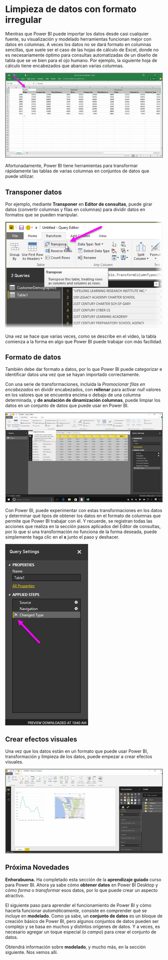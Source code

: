 <properties
   pageTitle="Limpieza de datos con formato irregular"
   description="Puede abordar lioso datos en Power BI... Consulte cómo"
   services="powerbi"
   documentationCenter=""
   authors="davidiseminger"
   manager="mblythe"
   backup=""
   editor=""
   tags=""
   qualityFocus="no"
   qualityDate=""
   featuredVideoId="74KQmzdvFV8"
   featuredVideoThumb=""
   courseDuration="8m"/>

<tags
   ms.service="powerbi"
   ms.devlang="NA"
   ms.topic="get-started-article"
   ms.tgt_pltfrm="NA"
   ms.workload="powerbi"
   ms.date="09/29/2016"
   ms.author="davidi"/>

# Limpieza de datos con formato irregular

Mientras que Power BI puede importar los datos desde casi cualquier fuente, su visualización y modelado herramientas funcionan mejor con datos en columnas. A veces los datos no se dará formato en columnas sencillas, que suele ser el caso de las hojas de cálculo de Excel, donde no es necesariamente óptimo para consultas automatizadas de un diseño de tabla que se ve bien para el ojo humano. Por ejemplo, la siguiente hoja de cálculo tiene encabezados que abarcan varias columnas.

![](media/powerbi-learning-1-5-cleaning-irregular-data/1-5_1.png)

Afortunadamente, Power BI tiene herramientas para transformar rápidamente las tablas de varias columnas en conjuntos de datos que puede utilizar.

## Transponer datos
Por ejemplo, mediante **Transponer** en **Editor de consultas**, puede girar datos (convertir columnas y filas en columnas) para dividir datos en formatos que se pueden manipular.

![](media/powerbi-learning-1-5-cleaning-irregular-data/1-5_2.png)

Una vez se hace que varias veces, como se describe en el vídeo, la tabla comienza a la forma en algo que Power BI puede trabajar con más facilidad.

## Formato de datos
También debe dar formato a datos, por lo que Power BI puede categorizar e identificar datos una vez que se hayan importado correctamente.

Con una serie de transformaciones, incluida la *Promocionar filas en encabezados* en dividir encabezados, con **rellenar** para activar *null* valores en los valores que se encuentra encima o debajo de una columna determinada, y **de anulación de dinamización columnas**, puede limpiar los datos en un conjunto de datos que puede usar en Power BI.

![](media/powerbi-learning-1-5-cleaning-irregular-data/1-5_3.png)

Con Power BI, puede experimentar con estas transformaciones en los datos y determinar qué tipos de obtener los datos en el formato de columnas que permite que Power BI trabajar con él. Y recuerde, se registran todas las acciones que realiza en la sección pasos aplicados del Editor de consultas, por lo que si una transformación no funciona de la forma deseada, puede simplemente haga clic en el **x** junto el paso y deshacer.

![](media/powerbi-learning-1-5-cleaning-irregular-data/1-5_5.png)


## Crear efectos visuales
Una vez que los datos están en un formato que puede usar Power BI, transformación y limpieza de los datos, puede empezar a crear efectos visuales.

![](media/powerbi-learning-1-5-cleaning-irregular-data/1-5_4.png)

## Próxima Novedades

**Enhorabuena.** Ha completado esta sección de la **aprendizaje guiado** curso para Power BI. Ahora ya sabe cómo **obtener datos** en Power BI Desktop y cómo *forma* o *transformar* esos datos, por lo que puede crear un aspecto atractivo.

El siguiente paso para aprender el funcionamiento de Power BI y cómo hacerla funcionar *automáticamente*, consiste en comprender qué se incluye en **modelado**. Como ya sabe, un **conjunto de datos** es un bloque de creación básico de Power BI, pero algunos conjuntos de datos pueden ser complejo y se basa en muchos y distintos orígenes de datos. Y a veces, es necesario agregar un toque especial (o *campo*) para crear el conjunto de datos.

Obtendrá información sobre **modelado**, y mucho más, en la sección siguiente. Nos vemos allí.
